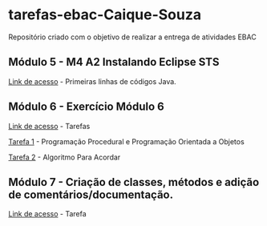 # tarefas-ebac-Caique-Souza
Repositório criado com o objetivo de realizar a entrega de atividades EBAC

## Módulo 5 - M4 A2 Instalando Eclipse STS
[Link de acesso](https://github.com/CaiqueSouzaa/tarefas-ebac-Caique-Souza/tree/main/mod5/PrimeiroProjeto) - Primeiras linhas de códigos Java.

## Módulo 6 - Exercício Módulo 6
[Link de acesso](https://github.com/CaiqueSouzaa/tarefas-ebac-Caique-Souza/tree/main/mod6) - Tarefas

[Tarefa 1](https://github.com/CaiqueSouzaa/tarefas-ebac-Caique-Souza/blob/main/mod6/Exerc%C3%ADcio%20M%C3%B3dulo%206%20-%20Programa%C3%A7%C3%A3o%20Procedural%20e%20Programa%C3%A7%C3%A3o%20Orientada%20a%20Objetos.pdf) - Programação Procedural e Programação Orientada a Objetos

[Tarefa 2](https://github.com/CaiqueSouzaa/tarefas-ebac-Caique-Souza/blob/main/mod6/Exerc%C3%ADcio%20M%C3%B3dulo%206%20-%20Algoritmo%20Para%20Acordar.pdf) - Algoritmo Para Acordar

## Módulo 7 - Criação de classes, métodos e adição de comentários/documentação.
[Link de acesso](https://github.com/CaiqueSouzaa/tarefas-ebac-Caique-Souza/tree/main/mod7) - Tarefa
